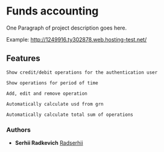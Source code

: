 # Funds accounting

One Paragraph of project description goes here.

Example: http://1249916.ty302878.web.hosting-test.net/ 

## Features

```
Show credit/debit operations for the authentication user
```
```
Show operations for period of time
```
```
Add, edit and remove operation
```
```
Automatically calculate usd from grn
```
```
Automatically calculate total sum of operations
```
### Authors

* **Serhii Radkevich** [Radserhii](https://github.com/radserhii)

